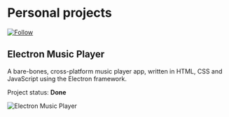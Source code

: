 # Personal projects
[![Follow](https://vicentiubacioiu.github.io/img/follow.png)](https://github.com/vicentiubacioiu)

## Electron Music Player
A bare-bones, cross-platform music player app, written in HTML, CSS and JavaScript using the Electron framework.

Project status: **Done**

![Electron Music Player](https://vicentiubacioiu.github.io/img/player.png)
